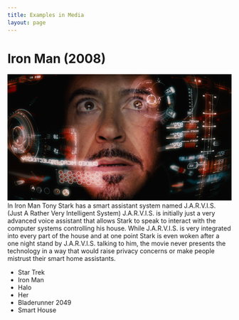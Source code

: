 ```yaml
---
title: Examples in Media
layout: page
---
```


# Iron Man (2008)

![J.A.R.V.I.S. overlay in Tony Stark](/_assets/jarvis.png) In Iron Man Tony Stark has a smart assistant system named J.A.R.V.I.S. (Just A Rather Very Intelligent System) J.A.R.V.I.S. is initially just a very advanced voice assistant that allows Stark to speak to interact with the computer systems controlling his house. While J.A.R.V.I.S. is very integrated into every part of the house and at one point Stark is even woken after a one night stand by J.A.R.V.I.S. talking to him, the movie never presents the technology in a way that would raise privacy concerns or make people mistrust their smart home assistants.

- Star Trek
- Iron Man
- Halo
- Her
- Bladerunner 2049
- Smart House
